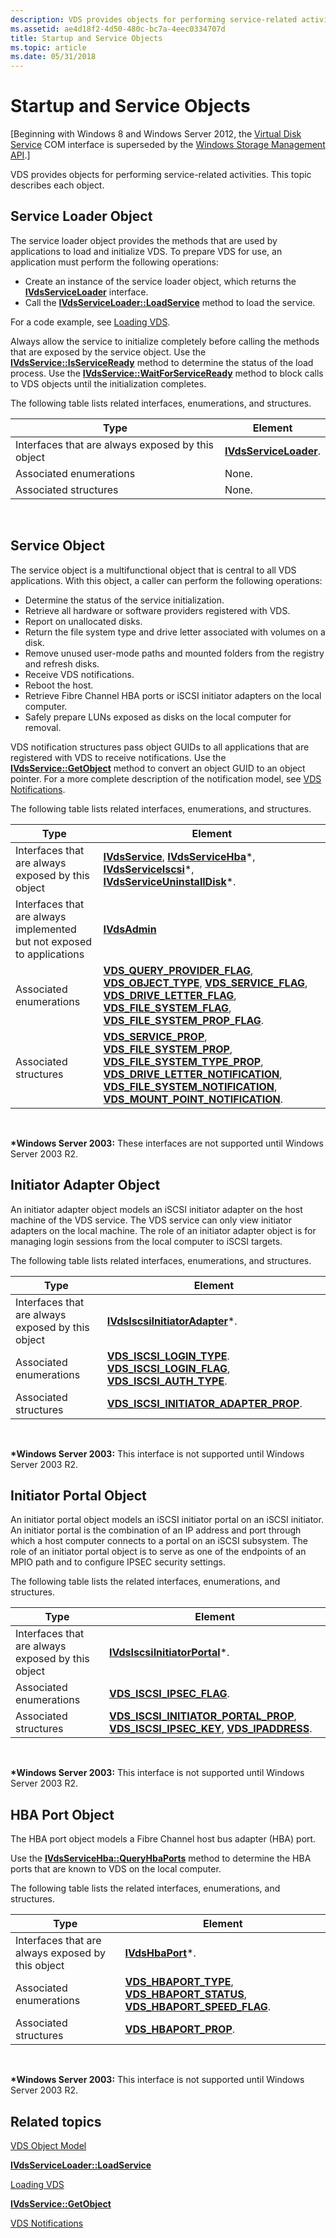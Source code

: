 ```yaml
---
description: VDS provides objects for performing service-related activities. This topic describes each object.
ms.assetid: ae4d18f2-4d50-480c-bc7a-4eec0334707d
title: Startup and Service Objects
ms.topic: article
ms.date: 05/31/2018
---
```


# Startup and Service Objects

\[Beginning with Windows 8 and Windows Server 2012, the [Virtual Disk Service](virtual-disk-service-portal.md) COM interface is superseded by the [Windows Storage Management API](/windows-hardware/drivers/storage/windows-storage-management-api-portal).\]

VDS provides objects for performing service-related activities. This topic describes each object.

## Service Loader Object

The service loader object provides the methods that are used by applications to load and initialize VDS. To prepare VDS for use, an application must perform the following operations:

-   Create an instance of the service loader object, which returns the [**IVdsServiceLoader**](/windows/desktop/api/Vds/nn-vds-ivdsserviceloader) interface.
-   Call the [**IVdsServiceLoader::LoadService**](/windows/desktop/api/Vds/nf-vds-ivdsserviceloader-loadservice) method to load the service.

For a code example, see [Loading VDS](loading-vds.md).

Always allow the service to initialize completely before calling the methods that are exposed by the service object. Use the [**IVdsService::IsServiceReady**](/windows/desktop/api/Vds/nf-vds-ivdsservice-isserviceready) method to determine the status of the load process. Use the [**IVdsService::WaitForServiceReady**](/windows/desktop/api/Vds/nf-vds-ivdsservice-waitforserviceready) method to block calls to VDS objects until the initialization completes.

The following table lists related interfaces, enumerations, and structures.

| Type                                              | Element                                         |
|---------------------------------------------------|-------------------------------------------------|
| Interfaces that are always exposed by this object | [**IVdsServiceLoader**](/windows/desktop/api/Vds/nn-vds-ivdsserviceloader). |
| Associated enumerations                           | None.                                           |
| Associated structures                             | None.                                           |



 

## Service Object

The service object is a multifunctional object that is central to all VDS applications. With this object, a caller can perform the following operations:

-   Determine the status of the service initialization.
-   Retrieve all hardware or software providers registered with VDS.
-   Report on unallocated disks.
-   Return the file system type and drive letter associated with volumes on a disk.
-   Remove unused user-mode paths and mounted folders from the registry and refresh disks.
-   Receive VDS notifications.
-   Reboot the host.
-   Retrieve Fibre Channel HBA ports or iSCSI initiator adapters on the local computer.
-   Safely prepare LUNs exposed as disks on the local computer for removal.

VDS notification structures pass object GUIDs to all applications that are registered with VDS to receive notifications. Use the [**IVdsService::GetObject**](/windows/desktop/api/Vds/nf-vds-ivdsservice-getobject) method to convert an object GUID to an object pointer. For a more complete description of the notification model, see [VDS Notifications](vds-notification-model.md).

The following table lists related interfaces, enumerations, and structures. 

| Type                                                                   | Element                                                                                                                                                                                                                                                                                                                                                                                                   |
|------------------------------------------------------------------------|-----------------------------------------------------------------------------------------------------------------------------------------------------------------------------------------------------------------------------------------------------------------------------------------------------------------------------------------------------------------------------------------------------------|
| Interfaces that are always exposed by this object                      | [**IVdsService**](/windows/desktop/api/Vds/nn-vds-ivdsservice), [**IVdsServiceHba**](/windows/desktop/api/Vds/nn-vds-ivdsservicehba)\*, [**IVdsServiceIscsi**](/windows/desktop/api/Vds/nn-vds-ivdsserviceiscsi)\*, [**IVdsServiceUninstallDisk**](/windows/desktop/api/Vds/nn-vds-ivdsserviceuninstalldisk)\*.                                                                                                                                                                                                           |
| Interfaces that are always implemented but not exposed to applications | [**IVdsAdmin**](/windows/desktop/api/VdsHwPrv/nn-vdshwprv-ivdsadmin)                                                                                                                                                                                                                                                                                                                                                                            |
| Associated enumerations                                                | [**VDS\_QUERY\_PROVIDER\_FLAG**](/windows/desktop/api/Vds/ne-vds-vds_query_provider_flag), [**VDS\_OBJECT\_TYPE**](/windows/desktop/api/Vds/ne-vds-vds_object_type), [**VDS\_SERVICE\_FLAG**](/windows/desktop/api/Vds/ne-vds-vds_service_flag), [**VDS\_DRIVE\_LETTER\_FLAG**](/windows/desktop/api/Vds/ne-vds-vds_drive_letter_flag), [**VDS\_FILE\_SYSTEM\_FLAG**](/windows/desktop/api/Vds/ne-vds-vds_file_system_flag), [**VDS\_FILE\_SYSTEM\_PROP\_FLAG**](/windows/desktop/api/Vds/ne-vds-vds_file_system_prop_flag).                                                      |
| Associated structures                                                  | [**VDS\_SERVICE\_PROP**](/windows/desktop/api/Vds/ns-vds-vds_service_prop), [**VDS\_FILE\_SYSTEM\_PROP**](/windows/desktop/api/Vds/ns-vds-vds_file_system_prop), [**VDS\_FILE\_SYSTEM\_TYPE\_PROP**](/windows/desktop/api/Vds/ns-vds-vds_file_system_type_prop), [**VDS\_DRIVE\_LETTER\_NOTIFICATION**](/windows/desktop/api/Vds/ns-vds-vds_drive_letter_notification), [**VDS\_FILE\_SYSTEM\_NOTIFICATION**](/windows/desktop/api/Vds/ns-vds-vds_file_system_notification), [**VDS\_MOUNT\_POINT\_NOTIFICATION**](/windows/desktop/api/Vds/ns-vds-vds_mount_point_notification). |



 

**\*Windows Server 2003:** These interfaces are not supported until Windows Server 2003 R2.

## Initiator Adapter Object

An initiator adapter object models an iSCSI initiator adapter on the host machine of the VDS service. The VDS service can only view initiator adapters on the local machine. The role of an initiator adapter object is for managing login sessions from the local computer to iSCSI targets.

The following table lists related interfaces, enumerations, and structures. 

| Type                                              | Element                                                                                                                                                                  |
|---------------------------------------------------|--------------------------------------------------------------------------------------------------------------------------------------------------------------------------|
| Interfaces that are always exposed by this object | [**IVdsIscsiInitiatorAdapter**](/windows/desktop/api/Vds/nn-vds-ivdsiscsiinitiatoradapter)\*.                                                                                                        |
| Associated enumerations                           | [**VDS\_ISCSI\_LOGIN\_TYPE**](/windows/desktop/api/Vds/ne-vds-vds_iscsi_login_type). [**VDS\_ISCSI\_LOGIN\_FLAG**](/windows/desktop/api/Vds/ne-vds-vds_iscsi_login_flag), [**VDS\_ISCSI\_AUTH\_TYPE**](/windows/desktop/api/Vds/ne-vds-vds_iscsi_auth_type). |
| Associated structures                             | [**VDS\_ISCSI\_INITIATOR\_ADAPTER\_PROP**](/windows/desktop/api/Vds/ns-vds-vds_iscsi_initiator_adapter_prop).                                                                                        |



 

**\*Windows Server 2003:** This interface is not supported until Windows Server 2003 R2.

## Initiator Portal Object

An initiator portal object models an iSCSI initiator portal on an iSCSI initiator. An initiator portal is the combination of an IP address and port through which a host computer connects to a portal on an iSCSI subsystem. The role of an initiator portal object is to serve as one of the endpoints of an MPIO path and to configure IPSEC security settings.

The following table lists the related interfaces, enumerations, and structures. 

| Type                                              | Element                                                                                                                                                                         |
|---------------------------------------------------|---------------------------------------------------------------------------------------------------------------------------------------------------------------------------------|
| Interfaces that are always exposed by this object | [**IVdsIscsiInitiatorPortal**](/windows/desktop/api/Vds/nn-vds-ivdsiscsiinitiatorportal)\*.                                                                                                                 |
| Associated enumerations                           | [**VDS\_ISCSI\_IPSEC\_FLAG**](/windows/desktop/api/Vds/ne-vds-vds_iscsi_ipsec_flag).                                                                                                                        |
| Associated structures                             | [**VDS\_ISCSI\_INITIATOR\_PORTAL\_PROP**](/windows/desktop/api/Vds/ns-vds-vds_iscsi_initiator_portal_prop), [**VDS\_ISCSI\_IPSEC\_KEY**](/windows/desktop/api/Vds/ns-vds-vds_iscsi_ipsec_key), [**VDS\_IPADDRESS**](/windows/desktop/api/Vds/ns-vds-vds_ipaddress). |



 

**\*Windows Server 2003:** This interface is not supported until Windows Server 2003 R2.

## HBA Port Object

The HBA port object models a Fibre Channel host bus adapter (HBA) port.

Use the [**IVdsServiceHba::QueryHbaPorts**](/windows/desktop/api/Vds/nf-vds-ivdsservicehba-queryhbaports) method to determine the HBA ports that are known to VDS on the local computer.

The following table lists the related interfaces, enumerations, and structures.

| Type                                              | Element                                                                                                                                                          |
|---------------------------------------------------|------------------------------------------------------------------------------------------------------------------------------------------------------------------|
| Interfaces that are always exposed by this object | [**IVdsHbaPort**](/windows/desktop/api/Vds/nn-vds-ivdshbaport)\*.                                                                                                                            |
| Associated enumerations                           | [**VDS\_HBAPORT\_TYPE**](/windows/desktop/api/Vds/ne-vds-vds_hbaport_type), [**VDS\_HBAPORT\_STATUS**](/windows/desktop/api/Vds/ne-vds-vds_hbaport_status), [**VDS\_HBAPORT\_SPEED\_FLAG**](/windows/desktop/api/Vds/ne-vds-vds_hbaport_speed_flag). |
| Associated structures                             | [**VDS\_HBAPORT\_PROP**](/windows/desktop/api/Vds/ns-vds-vds_hbaport_prop).                                                                                                                  |



 

**\*Windows Server 2003:** This interface is not supported until Windows Server 2003 R2.

## Related topics

<dl> <dt>

[VDS Object Model](vds-object-model.md)
</dt> <dt>

[**IVdsServiceLoader::LoadService**](/windows/desktop/api/Vds/nf-vds-ivdsserviceloader-loadservice)
</dt> <dt>

[Loading VDS](loading-vds.md)
</dt> <dt>

[**IVdsService::GetObject**](/windows/desktop/api/Vds/nf-vds-ivdsservice-getobject)
</dt> <dt>

[VDS Notifications](vds-notification-model.md)
</dt> </dl>

 

 
